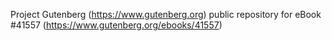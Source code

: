 Project Gutenberg (https://www.gutenberg.org) public repository for eBook #41557 (https://www.gutenberg.org/ebooks/41557)
